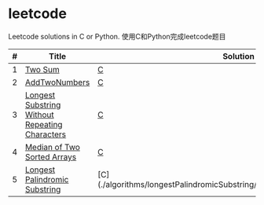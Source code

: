 # leetcode
Leetcode solutions in C or Python.
使用C和Python完成leetcode题目

| # | Title | Solution | Difficulty |
|---| ----- | -------- | ---------- |
|1|[Two Sum](https://leetcode.com/problems/two-sum/)|[C](./algorithms/twoSum/twoSum.cpp)|Easy|
|2|[AddTwoNumbers](https://leetcode.com/problems/add-two-numbers/)|[C](./algorithms/AddTwoNumbers/AddTwoNumbers.cpp)|Medium|
|3|[Longest Substring Without Repeating Characters](https://leetcode.com/problems/longest-substring-without-repeating-characters/)| [C](./algorithms/longestSubstringWithoutRepeatingCharacters/longestSubstringWithoutRepeatingCharacters.cpp)|Medium|
|4|[Median of Two Sorted Arrays](https://leetcode.com/problems/median-of-two-sorted-arrays/)|[C](./algorithms/MedianOfTwoSortedArrays/MedianOfTwoSortedArrays.cpp)|Hard|
|5|[Longest Palindromic Substring](https://leetcode.com/problems/longest-palindromic-substring/)|[C](./algorithms/longestPalindromicSubstring/longestPalindromicSubstring.cpp|Medium|



